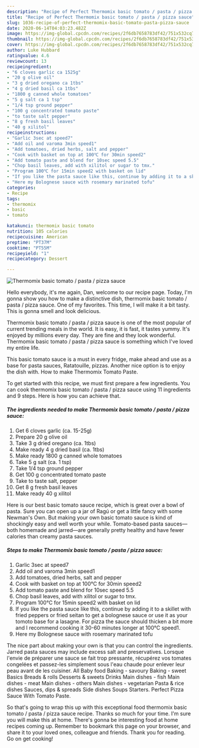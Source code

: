 ```yaml
---
description: "Recipe of Perfect Thermomix basic tomato / pasta / pizza sauce"
title: "Recipe of Perfect Thermomix basic tomato / pasta / pizza sauce"
slug: 1036-recipe-of-perfect-thermomix-basic-tomato-pasta-pizza-sauce
date: 2020-06-14T04:03:23.482Z
image: https://img-global.cpcdn.com/recipes/2f6db7658783df42/751x532cq70/thermomix-basic-tomato-pasta-pizza-sauce-recipe-main-photo.jpg
thumbnail: https://img-global.cpcdn.com/recipes/2f6db7658783df42/751x532cq70/thermomix-basic-tomato-pasta-pizza-sauce-recipe-main-photo.jpg
cover: https://img-global.cpcdn.com/recipes/2f6db7658783df42/751x532cq70/thermomix-basic-tomato-pasta-pizza-sauce-recipe-main-photo.jpg
author: Luke Hubbard
ratingvalue: 4.6
reviewcount: 13
recipeingredient:
- "6 cloves garlic ca 1525g"
- "20 g olive oil"
- "3 g dried oregano ca 1tbs"
- "4 g dried basil ca 1tbs"
- "1800 g canned whole tomatoes"
- "5 g salt ca 1 tsp"
- "1/4 tsp ground pepper"
- "100 g concentrated tomato paste"
- "to taste salt pepper"
- "8 g fresh basil leaves"
- "40 g xilitol"
recipeinstructions:
- "Garlic 3sec at speed7"
- "Add oil and varoma 3min speed1"
- "Add tomatoes, dried herbs, salt and pepper"
- "Cook with basket on top at 100℃ for 30min speed2"
- "Add tomato paste and blend for 10sec speed 5.5"
- "Chop basil leaves, add with xilitol or sugar to tmx."
- "Program 100℃ for 15min speed2 with basket on lid"
- "If you like the pasta sauce like this, continue by adding it to a skillet with fried peppers or fried seitan to get a bolognese sauce or use it as your tomoto base for a lasagne. For pizza the sauce should thicken a bit more and I recommend cooking it 30-60 minutes longer at 100℃ speed1."
- "Here my Bolognese sauce with rosemary marinated tofu"
categories:
- Recipe
tags:
- thermomix
- basic
- tomato

katakunci: thermomix basic tomato 
nutrition: 105 calories
recipecuisine: American
preptime: "PT37M"
cooktime: "PT55M"
recipeyield: "1"
recipecategory: Dessert

---
```



![Thermomix basic tomato / pasta / pizza sauce](https://img-global.cpcdn.com/recipes/2f6db7658783df42/751x532cq70/thermomix-basic-tomato-pasta-pizza-sauce-recipe-main-photo.jpg)

Hello everybody, it's me again, Dan, welcome to our recipe page. Today, I'm gonna show you how to make a distinctive dish, thermomix basic tomato / pasta / pizza sauce. One of my favorites. This time, I will make it a bit tasty. This is gonna smell and look delicious.

Thermomix basic tomato / pasta / pizza sauce is one of the most popular of current trending meals in the world. It is easy, it is fast, it tastes yummy. It's enjoyed by millions every day. They are fine and they look wonderful. Thermomix basic tomato / pasta / pizza sauce is something which I've loved my entire life.

This basic tomato sauce is a must in every fridge, make ahead and use as a base for pasta sauces, Ratatouille, pizzas. Another nice option is to enjoy the dish with. How to make Thermomix Tomato Paste.


To get started with this recipe, we must first prepare a few ingredients. You can cook thermomix basic tomato / pasta / pizza sauce using 11 ingredients and 9 steps. Here is how you can achieve that.

<!--inarticleads1-->

##### The ingredients needed to make Thermomix basic tomato / pasta / pizza sauce:

1. Get 6 cloves garlic (ca. 15-25g)
1. Prepare 20 g olive oil
1. Take 3 g dried oregano (ca. 1tbs)
1. Make ready 4 g dried basil (ca. 1tbs)
1. Make ready 1800 g canned whole tomatoes
1. Take 5 g salt (ca. 1 tsp)
1. Take 1/4 tsp ground pepper
1. Get 100 g concentrated tomato paste
1. Take to taste salt, pepper
1. Get 8 g fresh basil leaves
1. Make ready 40 g xilitol


Here is our best basic tomato sauce recipe, which is great over a bowl of pasta. Sure you can open up a jar of Ragú or get a little fancy with some Newman&#39;s Own. But making your own basic tomato sauce is kind of shockingly easy and well worth your while. Tomato-based pasta sauces—both homemade and jarred—are generally pretty healthy and have fewer calories than creamy pasta sauces. 

<!--inarticleads2-->

##### Steps to make Thermomix basic tomato / pasta / pizza sauce:

1. Garlic 3sec at speed7
1. Add oil and varoma 3min speed1
1. Add tomatoes, dried herbs, salt and pepper
1. Cook with basket on top at 100℃ for 30min speed2
1. Add tomato paste and blend for 10sec speed 5.5
1. Chop basil leaves, add with xilitol or sugar to tmx.
1. Program 100℃ for 15min speed2 with basket on lid
1. If you like the pasta sauce like this, continue by adding it to a skillet with fried peppers or fried seitan to get a bolognese sauce or use it as your tomoto base for a lasagne. For pizza the sauce should thicken a bit more and I recommend cooking it 30-60 minutes longer at 100℃ speed1.
1. Here my Bolognese sauce with rosemary marinated tofu


The nice part about making your own is that you can control the ingredients. Jarred pasta sauces may include excess salt and preservatives. Lorsque l&#39;envie de préparer une sauce se fait trop pressante, récupérez vos tomates congelées et passez-les simplement sous l&#39;eau chaude pour enlever leur peau avant de les cuisiner. All Baby food Baking - savoury Baking - sweet Basics Breads &amp; rolls Desserts &amp; sweets Drinks Main dishes - fish Main dishes - meat Main dishes - others Main dishes - vegetarian Pasta &amp; rice dishes Sauces, dips &amp; spreads Side dishes Soups Starters. Perfect Pizza Sauce With Tomato Paste. 

So that's going to wrap this up with this exceptional food thermomix basic tomato / pasta / pizza sauce recipe. Thanks so much for your time. I'm sure you will make this at home. There's gonna be interesting food at home recipes coming up. Remember to bookmark this page on your browser, and share it to your loved ones, colleague and friends. Thank you for reading. Go on get cooking!
